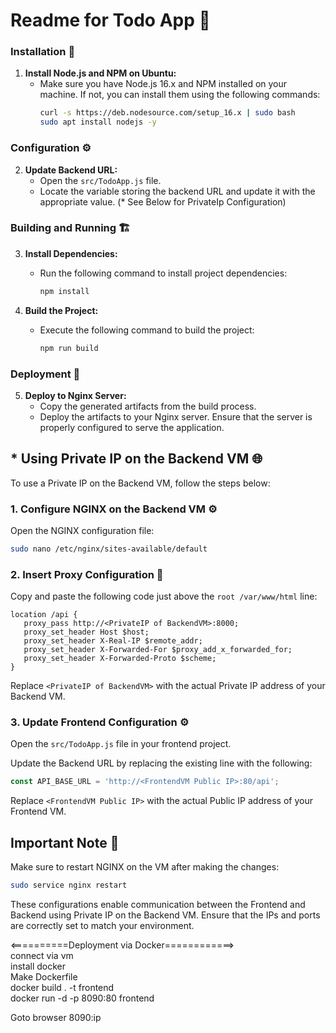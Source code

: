 # Readme for Todo App 📝

### Installation 🚀

1. **Install Node.js and NPM on Ubuntu:**
   - Make sure you have Node.js 16.x and NPM installed on your machine. If not, you can install them using the following commands:
     ```bash
     curl -s https://deb.nodesource.com/setup_16.x | sudo bash
     sudo apt install nodejs -y
     ```

### Configuration ⚙️

2. **Update Backend URL:**
   - Open the `src/TodoApp.js` file.
   - Locate the variable storing the backend URL and update it with the appropriate value. (* See Below for PrivateIp Configuration)

### Building and Running 🏗️

3. **Install Dependencies:**
   - Run the following command to install project dependencies:
     ```bash
     npm install
     ```

4. **Build the Project:**
   - Execute the following command to build the project:
     ```bash
     npm run build
     ```

### Deployment 🚀

5. **Deploy to Nginx Server:**
   - Copy the generated artifacts from the build process.
   - Deploy the artifacts to your Nginx server. Ensure that the server is properly configured to serve the application.

## * Using Private IP on the Backend VM 🌐

To use a Private IP on the Backend VM, follow the steps below:

### 1. Configure NGINX on the Backend VM ⚙️

Open the NGINX configuration file:

```bash
sudo nano /etc/nginx/sites-available/default
```

### 2. Insert Proxy Configuration 🔄

Copy and paste the following code just above the `root /var/www/html` line:

```nginx
location /api {
   proxy_pass http://<PrivateIP of BackendVM>:8000;
   proxy_set_header Host $host;
   proxy_set_header X-Real-IP $remote_addr;
   proxy_set_header X-Forwarded-For $proxy_add_x_forwarded_for;
   proxy_set_header X-Forwarded-Proto $scheme;
}
```

Replace `<PrivateIP of BackendVM>` with the actual Private IP address of your Backend VM.

### 3. Update Frontend Configuration ⚙️

Open the `src/TodoApp.js` file in your frontend project.

Update the Backend URL by replacing the existing line with the following:

```javascript
const API_BASE_URL = 'http://<FrontendVM Public IP>:80/api';
```

Replace `<FrontendVM Public IP>` with the actual Public IP address of your Frontend VM.

## Important Note 📌

Make sure to restart NGINX on the VM after making the changes:

```bash
sudo service nginx restart
```

These configurations enable communication between the Frontend and Backend using Private IP on the Backend VM. Ensure that the IPs and ports are correctly set to match your environment.


<==========Deployment via Docker============> <br>
connect via vm <br>
install docker <br>
Make Dockerfile <br>
docker build . -t frontend <br>
docker run -d -p 8090:80 frontend <br>

Goto browser 8090:ip






